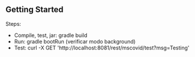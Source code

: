 ## Getting Started

Steps:

* Compile, test, jar: gradle build
* Run: gradle bootRun (verificar modo background)
* Test: curl -X GET 'http://localhost:8081/rest/mscovid/test?msg=Testing'
